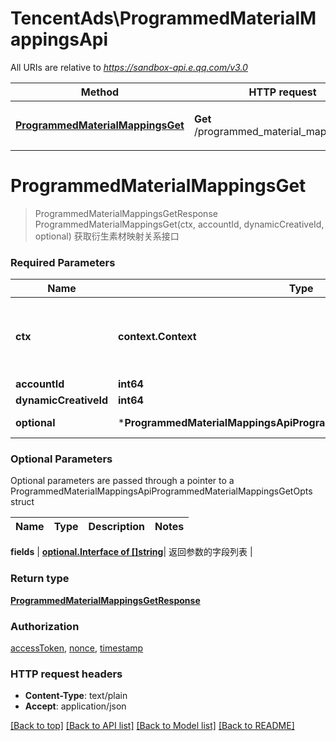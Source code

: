 # TencentAds\ProgrammedMaterialMappingsApi

All URIs are relative to *https://sandbox-api.e.qq.com/v3.0*

Method | HTTP request | Description
------------- | ------------- | -------------
[**ProgrammedMaterialMappingsGet**](ProgrammedMaterialMappingsApi.md#ProgrammedMaterialMappingsGet) | **Get** /programmed_material_mappings/get | 获取衍生素材映射关系接口


# **ProgrammedMaterialMappingsGet**
> ProgrammedMaterialMappingsGetResponse ProgrammedMaterialMappingsGet(ctx, accountId, dynamicCreativeId, optional)
获取衍生素材映射关系接口

### Required Parameters

Name | Type | Description  | Notes
------------- | ------------- | ------------- | -------------
 **ctx** | **context.Context** | context for authentication, logging, cancellation, deadlines, tracing, etc.
  **accountId** | **int64**|  | 
  **dynamicCreativeId** | **int64**|  | 
 **optional** | ***ProgrammedMaterialMappingsApiProgrammedMaterialMappingsGetOpts** | optional parameters | nil if no parameters

### Optional Parameters
Optional parameters are passed through a pointer to a ProgrammedMaterialMappingsApiProgrammedMaterialMappingsGetOpts struct

Name | Type | Description  | Notes
------------- | ------------- | ------------- | -------------


 **fields** | [**optional.Interface of []string**](string.md)| 返回参数的字段列表 | 

### Return type

[**ProgrammedMaterialMappingsGetResponse**](ProgrammedMaterialMappingsGetResponse.md)

### Authorization

[accessToken](../README.md#accessToken), [nonce](../README.md#nonce), [timestamp](../README.md#timestamp)

### HTTP request headers

 - **Content-Type**: text/plain
 - **Accept**: application/json

[[Back to top]](#) [[Back to API list]](../README.md#documentation-for-api-endpoints) [[Back to Model list]](../README.md#documentation-for-models) [[Back to README]](../README.md)

